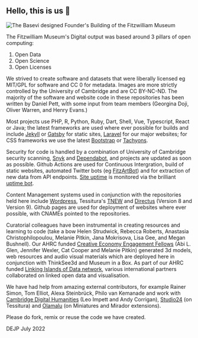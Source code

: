 ## Hello, this is us 👋

![The Basevi designed Founder's Building of the Fitzwilliam Museum](https://fitz-cms-images.s3.eu-west-2.amazonaws.com/fitz_portico.jpeg)

The Fitzwilliam Museum's Digital output was based around 3 pillars of open computing:

1. Open Data
2. Open Science 
3. Open Licenses

We strived to create software and datasets that were liberally licensed eg MIT/GPL for software and CC 0 for metadata. Images are more strictly controlled by the University of Cambridge and are CC BY-NC-ND. The majority of the software and website code in these repositories has been written by Daniel Pett, with some input from team members (Georgina Doji, Oliver Warren, and Henry Evans.)

Most projects use PHP, R, Python, Ruby, Dart, Shell, Vue, Typescript, React or Java; the latest frameworks are used where ever possible for builds and include [Jekyll](https://jekyllrb.com) or [Gatsby](https://www.gatsbyjs.com) for static sites, [Laravel](https://laravel.com) for our major websites; for CSS frameworks we use the latest [Bootstrap](https://getbootstrap.com) or [Tachyons](https://tachyons.io). 

Security for code is handled by a combination of University of Cambridge security scanning, [Snyk](https://snyk.io) and [Dependabot](https://github.com/dependabot), and projects are updated as soon as possible. Github Actions are used for Continuous Intergration, build of static websites, automated Twitter bots (eg [FitzArtBot](https://twitter.com/fitzArtBot)) and for extraction of new data from API endpoints. [Site uptime](https://uptime.fitz.ms) is monitored via the brilliant [uptime bot](https://github.com/upptime/upptime).

Content Management systems used in conjunction with the repositories held here include [Wordpress](https://en-gb.wordpress.org/download/), Tessitura's [TNEW](https://www.tessituranetwork.com/Features/Online-and-Mobile-Solutions) and [Directus](https://directus.io) (Version 8 and Version 9). Github pages are used for deployment of websites where ever possible, with CNAMEs pointed to the repositories. 

Curatorial colleagues have been instrumental in creating resources and learning to code (take a bow Helen Strudwick, Rebecca Roberts, Anastasia Christophilopoulou, Melanie Pitkin, Jana Mokrisova, Lisa Gee, and Megan Bushnell). Our AHRC funded [Creative Economy Engagement Fellows](https://creative-economy.fitzmuseum.cam.ac.uk) (Abi L. Glen, Jennifer Wexler, Cat Cooper and Melanie Pitkin) generated 3d models, web resources and audio visual materials which are deployed here in conjunction with ThinkSee3d and Museum in a Box. As part of our AHRC funded [Linking Islands of Data network](https://data-islands.fitzmuseum.cam.ac.uk), various international partners collaborated on linked open data and visualisation.

We have had help from amazing external contributors, for example Rainer Simon, Tom Elliot, Alexa Steinbrück, Philo van Kemanade and work with [Cambridge Digital Humanities](https://cdh.cam.ac.uk) (Leo Impett and Andy Corrigan), [Studio24](https://www.studio24.net) (on Tessitura) and [Olamalu](https://www.olamalu.com) (on Miniatures and Mirador extensions). 

Please do fork, remix or reuse the code we have created.

DEJP July 2022
